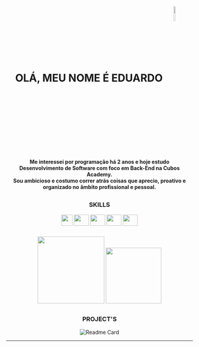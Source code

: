  <h1 align = "center" >OLÁ, MEU NOME É EDUARDO <img align="center" src="https://github.com/novvais/novvais/assets/110359905/5c43108c-7b08-42a1-8531-c37c8d1c3d90" height="10%" width="10%"/></h1> 

<div align="center">
    <h4> Me interessei por programação há 2 anos e hoje estudo 
    <br>
    Desenvolvimento de Software com foco em Back-End na Cubos Academy.
    <br>
    Sou ambicioso e costumo correr atrás coisas que aprecio, proativo e 
    <br>
    organizado no âmbito profissional e pessoal.
    </h4>
</div>

##

<div align="center">
    <h3 align="" >SKILLS</h3> 
        <img align="center" src="https://upload.wikimedia.org/wikipedia/commons/thumb/6/6a/JavaScript-logo.png/600px-JavaScript-logo.png?20120221235433" height="30" width="30"/>
        <img align="center"src="https://cdn.jsdelivr.net/gh/devicons/devicon/icons/typescript/typescript-original.svg" height="30" width="40"/>
        <img align="center" src="https://cdn.jsdelivr.net/gh/devicons/devicon/icons/nodejs/nodejs-original-wordmark.svg" height="30" width="40"/>
        <img align="center" src="https://cdn.jsdelivr.net/gh/devicons/devicon/icons/postgresql/postgresql-plain.svg" height="30" width="40"/>
        <img align="center" src="https://cdn.jsdelivr.net/gh/devicons/devicon/icons/git/git-original.svg" height="30" width="40"/>
</div>

##

<div align="center">
  <a hef="https://github.com/novvais">
  <img height="180em" src="https://github-readme-stats.vercel.app/api?username=novvais&theme=midnight-purple&show_icons=true&hide_border=false&count_private=true"/> 
  <img height="150em" src="https://github-readme-stats.vercel.app/api/top-langs/?username=novvais&theme=midnight-purple&show_icons=true&hide_border=false&layout=compact"/>
</div>

##

<div align="center">
  <h3 align="center">PROJECT'S</h3>
 
  ![Readme Card](https://github-readme-stats.vercel.app/api/pin/?username=novvais&repo=calculator&theme=midnight-purple)
</div>

****
